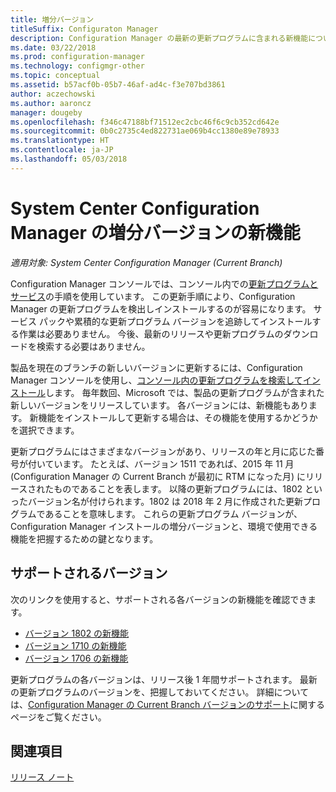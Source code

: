 ```yaml
---
title: 増分バージョン
titleSuffix: Configuraton Manager
description: Configuration Manager の最新の更新プログラムに含まれる新機能について説明します。
ms.date: 03/22/2018
ms.prod: configuration-manager
ms.technology: configmgr-other
ms.topic: conceptual
ms.assetid: b57acf0b-05b7-46af-ad4c-f3e707bd3861
author: aczechowski
ms.author: aaroncz
manager: dougeby
ms.openlocfilehash: f346c47188bf71512ec2cbc46f6c9cb352cd642e
ms.sourcegitcommit: 0b0c2735c4ed822731ae069b4cc1380e89e78933
ms.translationtype: HT
ms.contentlocale: ja-JP
ms.lasthandoff: 05/03/2018
---
```

# <a name="whats-new-in-system-center-configuration-manager-incremental-versions"></a>System Center Configuration Manager の増分バージョンの新機能

*適用対象: System Center Configuration Manager (Current Branch)*

 Configuration Manager コンソールでは、コンソール内での[更新プログラムとサービス](/sccm/core/servers/manage/updates)の手順を使用しています。 この更新手順により、Configuration Manager の更新プログラムを検出しインストールするのが容易になります。 サービス パックや累積的な更新プログラム バージョンを追跡してインストールする作業は必要ありません。 今後、最新のリリースや更新プログラムのダウンロードを検索する必要はありません。

 製品を現在のブランチの新しいバージョンに更新するには、Configuration Manager コンソールを使用し、[コンソール内の更新プログラムを検索してインストール](../../../core/servers/manage/install-in-console-updates.md)します。 毎年数回、Microsoft では、製品の更新プログラムが含まれた新しいバージョンをリリースしています。 各バージョンには、新機能もあります。 新機能をインストールして更新する場合は、その機能を使用するかどうかを選択できます。 

 更新プログラムにはさまざまなバージョンがあり、リリースの年と月に応じた番号が付いています。 たとえば、バージョン 1511 であれば、2015 年 11 月 (Configuration Manager の Current Branch が最初に RTM になった月) にリリースされたものであることを表します。 以降の更新プログラムには、1802 といったバージョン名が付けられます。1802 は 2018 年 2 月に作成された更新プログラムであることを意味します。 これらの更新プログラム バージョンが、Configuration Manager インストールの増分バージョンと、環境で使用できる機能を把握するための鍵となります。

## <a name="supported-versions"></a>サポートされるバージョン
 次のリンクを使用すると、サポートされる各バージョンの新機能を確認できます。
  - [バージョン 1802 の新機能](../../../core/plan-design/changes/whats-new-in-version-1802.md)
  - [バージョン 1710 の新機能](../../../core/plan-design/changes/whats-new-in-version-1710.md)
  - [バージョン 1706 の新機能](../../../core/plan-design/changes/whats-new-in-version-1706.md)  


 更新プログラムの各バージョンは、リリース後 1 年間サポートされます。 最新の更新プログラムのバージョンを、把握しておいてください。 詳細については、[Configuration Manager の Current Branch バージョンのサポート](../../../core/servers/manage/current-branch-versions-supported.md)に関するページをご覧ください。  


## <a name="see-also"></a>関連項目
[リリース ノート](/sccm/core/servers/deploy/install/release-notes)